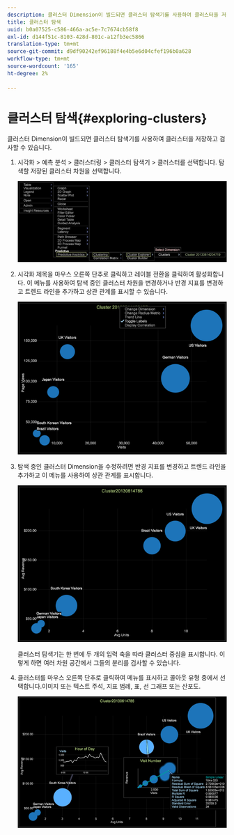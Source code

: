 ```yaml
---
description: 클러스터 Dimension이 빌드되면 클러스터 탐색기를 사용하여 클러스터을 저장하고 검사할 수 있습니다.
title: 클러스터 탐색
uuid: b0a07525-c586-466a-ac5e-7c7674cb58f8
exl-id: d144f51c-8103-428d-801c-a12fb3ec5866
translation-type: tm+mt
source-git-commit: d9df90242ef96188f4e4b5e6d04cfef196b0a628
workflow-type: tm+mt
source-wordcount: '165'
ht-degree: 2%

---
```


# 클러스터 탐색{#exploring-clusters}

클러스터 Dimension이 빌드되면 클러스터 탐색기를 사용하여 클러스터을 저장하고 검사할 수 있습니다.

1. 시각화 > 예측 분석 > 클러스터링 > 클러스터 탐색기 > 클러스터를 선택합니다. 탐색할 저장된 클러스터 차원을 선택합니다.

   ![](assets/explore_clusters_1.png)

1. 시각화 제목을 마우스 오른쪽 단추로 클릭하고 레이블 전환을 클릭하여 활성화합니다. 이 메뉴를 사용하여 탐색 중인 클러스터 차원을 변경하거나 반경 지표를 변경하고 트렌드 라인을 추가하고 상관 관계를 표시할 수 있습니다.

   ![](assets/explore_clusters_2.png)

1. 탐색 중인 클러스터 Dimension을 수정하려면 반경 지표를 변경하고 트렌드 라인을 추가하고 이 메뉴를 사용하여 상관 관계를 표시합니다.

   ![](assets/explore_clusters_3.png)

   클러스터 탐색기는 한 번에 두 개의 입력 축을 따라 클러스터 중심을 표시합니다. 이렇게 하면 여러 차원 공간에서 그들의 분리를 검사할 수 있습니다.

1. 클러스터를 마우스 오른쪽 단추로 클릭하여 메뉴를 표시하고 콜아웃 유형 중에서 선택합니다.이미지 또는 텍스트 주석, 지표 범례, 표, 선 그래프 또는 산포도.

   ![](assets/explore_clusters_4.png)
